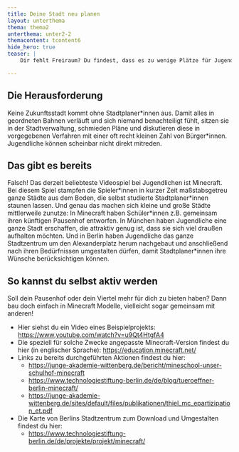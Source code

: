 ```yaml
---
title: Deine Stadt neu planen
layout: unterthema
thema: thema2
unterthema: unter2-2
themacontent: tcontent6
hide_hero: true
teaser: |
    Dir fehlt Freiraum? Du findest, dass es zu wenige Plätze für Jugendliche gibt? Dann plan deine Stadt einfach um und werde aktiv!

---
```


## Die Herausforderung
Keine Zukunftsstadt kommt ohne Stadtplaner\*innen aus. Damit alles in geordneten Bahnen verläuft und sich niemand benachteiligt fühlt, sitzen sie in der Stadtverwaltung, schmieden Pläne und diskutieren diese in vorgegebenen Verfahren mit einer oft recht kleinen Zahl von Bürger\*innen. Jugendliche können scheinbar nicht direkt mitreden.

## Das gibt es bereits
Falsch! Das derzeit beliebteste Videospiel bei Jugendlichen ist Minecraft. Bei diesem Spiel stampfen die Spieler\*innen in kurzer Zeit maßstabsgetreu ganze Städte aus dem Boden, die selbst studierte Stadtplaner\*innen staunen lassen. Und genau das machen sich kleine und große Städte mittlerweile zunutze: In Minecraft haben Schüler\*innen z.B. gemeinsam ihren künftigen Pausenhof entworfen. In München haben Jugendliche eine ganze Stadt erschaffen, die attraktiv genug ist, dass sie sich viel draußen aufhalten möchten. Und in Berlin haben Jugendliche das ganze Stadtzentrum um den Alexanderplatz herum nachgebaut und anschließend nach ihren Bedürfnissen umgestalten dürfen, damit Stadtplaner\*innen ihre Wünsche berücksichtigen können.

## So kannst du selbst aktiv werden
Soll dein Pausenhof oder dein Viertel mehr für dich zu bieten haben? Dann bau doch einfach in Minecraft Modelle, vielleicht sogar gemeinsam mit anderen!

* Hier siehst du ein Video eines Beispielprojekts: https://www.youtube.com/watch?v=u9Qt4HtgfA4
* Die speziell für solche Zwecke angepasste Minecraft-Version findest du hier (in englischer Sprache): https://education.minecraft.net/
* Links zu bereits durchgeführten Aktionen findest du hier:
    * https://junge-akademie-wittenberg.de/bericht/mineschool-unser-schulhof-minecraft
    * https://www.technologiestiftung-berlin.de/de/blog/tueroeffner-berlin-minecraft/
    * https://junge-akademie-wittenberg.de/sites/default/files/publikationen/thiel_mc_epartizipation_et.pdf
* Die Karte von Berlins Stadtzentrum zum Download und Umgestalten findest du hier:
    * https://www.technologiestiftung-berlin.de/de/projekte/projekt/minecraft/
